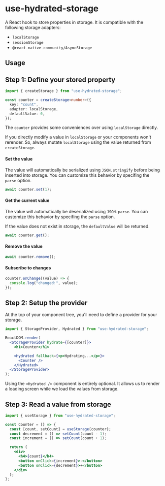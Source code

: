 # use-hydrated-storage

A React hook to store properties in storage. It is compatible with the following storage adapters:

- `localStorage`
- `sessionStorage`
- `@react-native-community/AsyncStorage`

## Usage

## Step 1: Define your stored property

```typescript
import { createStorage } from "use-hydrated-storage";

const counter = createStorage<number>({
  key: "count",
  adapter: localStorage,
  defaultValue: 0,
});
```

The `counter` provides some conveniences over using `localStorage` directly.

If you directly modify a value in `localStorage` or your components won't rerender. So, always mutate `localStorage` using the value returned from `createStorage`.

#### Set the value

The value will automatically be serialized using `JSON.stringify` before being inserted into storage. You can customize this behavior by specifing the `parse` option.

```typescript
await counter.set(1);
```

#### Get the current value

The value will automatically be deserialized using `JSON.parse`. You can customize this behavior by specifing the `parse` option.

If the value does not exist in storage, the `defaultValue` will be returned.

```typescript
await counter.get();
```

#### Remove the value

```typescript
await counter.remove();
```

#### Subscribe to changes

```typescript
counter.onChange((value) => {
  console.log("changed:", value);
});
```

## Step 2: Setup the provider

At the top of your component tree, you'll need to define a provider for your storage.

```jsx
import { StorageProvider, Hydrated } from "use-hydrated-storage";

ReactDOM.render(
  <StorageProvider hydrate={[counter]}>
    <h1>Counter</h1>

    <Hydrated fallback={<p>Hydrating...</p>}>
      <Counter />
    </Hydrated>
  </StorageProvider>
);
```

Using the `<Hydrated />` component is entirely optional. It allows us to render
a loading screen while we load the values from storage.

## Step 3: Read a value from storage

```jsx
import { useStorage } from "use-hydrated-storage";

const Counter = () => {
  const [count, setCount] = useStorage(counter);
  const decrement = () => setCount(count - 1);
  const increment = () => setCount(count + 1);

  return (
    <div>
      <h4>{count}</h4>
      <button onClick={increment}>-</button>
      <button onClick={decrement}>+</button>
    </div>
  );
};
```
